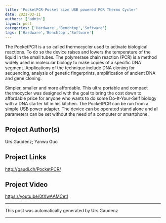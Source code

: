 ```yaml
---
title: 'PocketPCR-Pocket size USB powered PCR Thermo Cycler'
date: 2021-03-11
authors: ['admin']
layout: post
categories: ['Hardware','Benchtop','Software']
tags: ['Hardware','Benchtop','Software']
---
```

The PocketPCR is a so called thermocycler used to activate biological reactions. To do so the device raises and lowers the temperature of the liquid in the small tubes. The polymerase chain reaction (PCR) is a method widely used in molecular biology to make copies of a specific DNA segment. Applications of the technique include DNA cloning for sequencing, analysis of genetic fingerprints, amplification of ancient DNA and gene cloning.

Simpler, smaller and more affordable. This ultra portable and compact thermocycler was designed with the goal to bring the cost down to affordable price for anyone who wants to do some Do-It-Your-Self biology with a DNA starter kit in his kitchen. The PocketPCR can be run from a simple USB power adapter. The device can be operated stand alone and all parameters can be set without the need of a computer or smartphone.
## Project Author(s)
Urs Gaudenz; Yanwu Guo
## Project Links
http://gaudi.ch/PocketPCR/
## Project Video
https://youtu.be/0tXwAAMCetI
***
This post was automatically generated by
Urs Gaudenz
***
